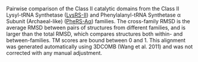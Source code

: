 Pairwise comparison of the Class II catalytic domains from the Class II Lysyl-tRNA Synthetase (<a href='/class2/lys'>LysRS-II</a>) and Phenylalanyl-tRNA Synthetase &alpha; Subunit (Archaeal-like) (<a href='/class2/phe3'>PheRS-Aα</a>) families. 
	The cross-family RMSD is the average RMSD between pairs of structures from different families, and is
	 larger than the total RMSD, which compares structures both within- and between-families. TM scores are bound between 0 and 1. 
	 This alignment was generated automatically using 3DCOMB (Wang et al. 2011) and was not corrected with any manual adjustment.
